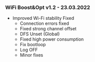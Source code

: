 ### WiFi Boost&Opt v1.2 - 23.03.2022

* Improved Wi-Fi stability Fixed
  * Connection errors fixed
  * Fixed strong channel offset
  * DFS Unset (Global)
  * Fixed high power consumption
  * Fix bootloop
  * Log OFF
  * Minor fixes
